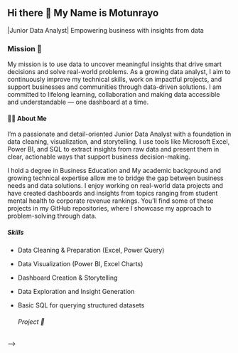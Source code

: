 ## Hi there 👋 My Name is Motunrayo

 |Junior Data Analyst| Empowering business with insights from data

### Mission 🎯

  My mission is to use data to uncover meaningful insights that drive smart decisions and solve real-world problems. As a growing data analyst, I aim to continuously improve my technical skills, work on impactful projects, and support businesses and communities through data-driven solutions.
  I am committed to lifelong learning, collaboration and making data accessible and understandable — one dashboard at a time.

 #### 👩‍💻 About Me
   I’m a passionate and detail-oriented Junior Data Analyst with a foundation in data cleaning, visualization, and storytelling. I use tools like Microsoft Excel, Power BI, and SQL to extract insights from raw data and present them in clear, actionable ways that support business decision-making.

I hold a degree in Business Education and My academic background and growing technical expertise allow me to bridge the gap between business needs and data solutions. I enjoy working on real-world data projects and have created dashboards and insights from topics ranging from student mental health to corporate revenue rankings. You’ll find some of these projects in my GitHub repositories, where I showcase my approach to problem-solving through data.

  ##### Skills

- Data Cleaning & Preparation (Excel, Power Query)
- Data Visualization (Power BI, Excel Charts)
- Dashboard Creation & Storytelling
- Data Exploration and Insight Generation
- Basic SQL for querying structured datasets

  ###### Project 💼

-->
